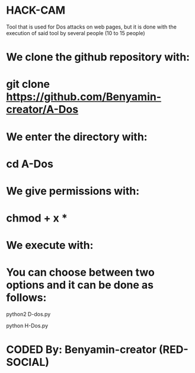 # HACK-CAM 
Tool that is used for Dos attacks
 on web pages, 
but it is done with 
the execution of said tool 
by several people (10 to 15 people) 

# We clone the github repository with: 

# git clone https://github.com/Benyamin-creator/A-Dos 

# We enter the directory with: 

# cd A-Dos 

# We give permissions with: 

# chmod + x * 

# We execute with: 

# You can choose between two options and it can be done as follows: 

python2 D-dos.py 

python H-Dos.py

# CODED By: Benyamin-creator (RED-SOCIAL)
